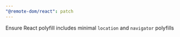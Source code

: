 ```yaml
---
"@remote-dom/react": patch
---
```


Ensure React polyfill includes minimal `location` and `navigator` polyfills
